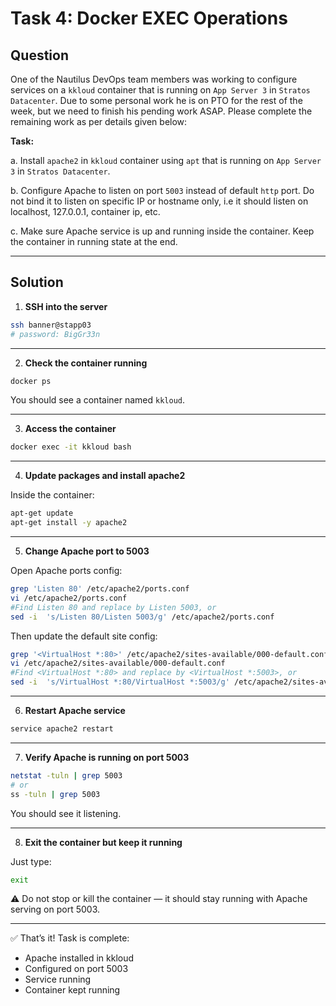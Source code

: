 # Task 4: Docker EXEC Operations

## Question

One of the Nautilus DevOps team members was working to configure services on a `kkloud`  container that is running on `App Server 3` in `Stratos Datacenter`. Due to some personal work he is on PTO for the rest of the week, but we need to finish his pending work ASAP. Please complete the remaining work as per details given below:

**Task:**

a. Install `apache2` in `kkloud` container using `apt` that is running on `App Server 3` in `Stratos Datacenter`.

b. Configure Apache to listen on port `5003` instead of default `http` port. Do not bind it to listen on specific IP or hostname only, i.e it should listen on localhost, 127.0.0.1, container ip, etc.

c. Make sure Apache service is up and running inside the container. Keep the container in running state at the end.

---

## Solution

1. **SSH into the server**

```bash
ssh banner@stapp03
# password: BigGr33n
```

---

2. **Check the container running**

```bash
docker ps
```
You should see a container named `kkloud`.

---

3. **Access the container**

```bash
docker exec -it kkloud bash
```

---

4. **Update packages and install apache2**

Inside the container:

```bash
apt-get update
apt-get install -y apache2
```

---

5. **Change Apache port to 5003**

Open Apache ports config:

```bash
grep 'Listen 80' /etc/apache2/ports.conf
vi /etc/apache2/ports.conf
#Find Listen 80 and replace by Listen 5003, or
sed -i  's/Listen 80/Listen 5003/g' /etc/apache2/ports.conf
```

Then update the default site config:

```bash
grep '<VirtualHost *:80>' /etc/apache2/sites-available/000-default.conf
vi /etc/apache2/sites-available/000-default.conf
#Find <VirtualHost *:80> and replace by <VirtualHost *:5003>, or
sed -i  's/VirtualHost *:80/VirtualHost *:5003/g' /etc/apache2/sites-available/000-default.conf
```

---

6. **Restart Apache service**

```bash
service apache2 restart
```

---

7. **Verify Apache is running on port 5003**

```bash
netstat -tuln | grep 5003
# or
ss -tuln | grep 5003
```
You should see it listening.

---

8. **Exit the container but keep it running**

Just type:

```bash
exit
```
⚠️ Do not stop or kill the container — it should stay running with Apache serving on port 5003.

---

✅ That’s it! Task is complete:

- Apache installed in kkloud
- Configured on port 5003
- Service running
- Container kept running